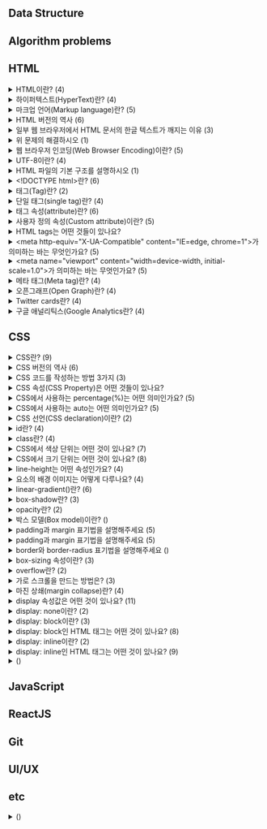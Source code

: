 ## Data Structure




## Algorithm problems




## HTML
<details>
<summary>HTML이란? (4)</summary>
<br>

- HTML은 HyperText Markup Language의 약자이며 웹 페이지 및 기타 온라인 콘텐츠를 만드는 데 사용되는 표준 마크업 언어입니다.
- HTML은 웹 개발자가 콘텐츠를 구성하고 웹 브라우저에서 사용자에게 콘텐츠를 표시하는 방법을 제공합니다.
- 웹 페이지 내용, 레이아웃 및 스타일을 정의하는 다양한 HTML 태그 및 속성을 사용하여 이 작업을 수행할 수 있습니다.
- HTML은 World Wide Web의 초석 기술이며 일반적으로 CSS(Cascading Style Sheet) 및 JavaScript와 같은 다른 웹 기술과 함께 사용됩니다.
</details>

<details>
<summary>하이퍼텍스트(HyperText)란? (4)</summary>
<br>

- 하이퍼텍스트는 다른 텍스트에 대한 링크가 포함된 텍스트를 가리키며, 해당 링크를 클릭하거나 눌러 액세스할 수 있습니다.
- 하이퍼텍스트의 개념은 사용자가 하이퍼링크를 클릭하여 다른 페이지와 문서를 탐색할 수 있는 World Wide Web에 필수적입니다.
- 하이퍼텍스트는 독자가 다른 섹션이나 관련 내용으로 이동할 수 있는 비선형 문서를 작성하는 데 사용되며, 보다 상호 작용적이고 동적인 읽기 환경을 제공합니다.
- 하이퍼텍스트는 종종 HTML과 같은 마크업 언어와 연결되어 개발자가 웹 페이지와 다른 온라인 콘텐츠 사이에 링크를 만들 수 있습니다.
</details>

<details>
<summary>마크업 언어(Markup language)란? (5)</summary>
<br>

- 마크업 언어는 컴퓨터에서 문서의 구조와 포맷을 지정하기 위해 사용되는 언어입니다.
- 마크업 언어는 특수한 코드를 사용하여 문서의 텍스트, 이미지, 비디오 등과 같은 콘텐츠의 표시 방법을 지정합니다.
- 마크업 언어는 일반 텍스트와 구별되도록 특수한 태그나 괄호, 기호 등을 사용하여 표현됩니다.
- 마크업 언어는 문서의 구조와 포맷을 더욱 명확하게 정의하여, 문서의 가독성을 향상시키고 다른 시스템 간에 문서를 쉽게 공유할 수 있도록 합니다.
- HTML,XML, SGML, Markdown, LaTeX 등의 다양한 마크업 언어가 있으며, 각각 다른 목적으로 사용됩니다.
</details>

<details>
<summary>HTML 버전의 역사 (6)</summary>
<br>

- HTML(1991)
- HTML 2.0(1995)
  - HTML의 첫 표준화 버전입니다.
  - 테이블과 이미지 링크 등의 새로운 기능을 도입했습니다.
- HTML 3.2(1997)
  - 인라인 스타일, 폼 등의 새로운 태그를 도입했습니다.
- HTML 4.0(1998)
  - 프레임, 스타일 시트, 자바스크립트 등의 새로운 기능을 도입했습니다.
- XHTML 1.0(2000)
  - HTML을 XML의 엄격한 문법에 따라 작성된 버전입니다.
- HTML5(2014)
  - 웹 페이지를 더욱 인터랙티브하게 만들 수 있는 새로운 기능과 태그를 도입했습니다.
  - 비디오, 오디오, 캔버스, 지리 정보 등을 포함하는 다양한 콘텐츠를 쉽게 표시할 수 있습니다.
  - 현재, 가장 널리 사용되는 HTML 버전입니다.
  - 브라우저 제조사와 W3C(World Wide Web Consortium)는 HTML5를 지원하며, HTML5를 사용하여 더욱 풍부하고 혁신적인 웹 경험을 제공할 수 있습니다.
</details>

<details>
<summary>일부 웹 브라우저에서 HTML 문서의 한글 텍스트가 깨지는 이유 (3)</summary>
<br>

- 일부 웹 브라우저에서 인코딩을 제대로 인식하지 못하거나, 다른 인코딩을 사용하는 경우에 한글 문자를 올바르게 해석하지 못해서 깨진 문자로 표시됩니다.
- HTML 문서는 일반적으로 UTF-8 또는 다른 문자 인코딩을 사용하여 저장됩니다.
- 이 인코딩은 HTML 문서 내의 문자를 컴퓨터가 이해할 수 있는 바이너리 코드로 변환하는 데 사용됩니다.
</details>

<details>
<summary>위 문제의 해결하시오 (1)</summary>
<br>

- HTML 문서의 head 섹션에 charset 속성을 추가하여 문서의 문자 인코딩을 명시적으로 설정할 수 있습니다.
  ```html
  <head>
    <meta charset="UTF-8">
    <title>문서 제목</title>
  </head>
  ```
</details>

<details>
<summary>웹 브라우저 인코딩(Web Browser Encoding)이란? (5)</summary>
<br>

- 웹 브라우저 인코딩(Web Browser Encoding)은 웹 브라우저가 인터넷 상에서 전송되는 텍스트 데이터를 해석하는 방법을 지정하는 것을 말합니다.
- 인코딩은 문자 집합(Character Set)을 바이트로 변환하는 과정입니다. 문자 집합은 컴퓨터에서 표현 가능한 문자들의 집합이며, 각 문자는 고유한 코드 값으로 표현됩니다. 예를 들어, 한글은 유니코드(Unicode)에서 U+AC00부터 U+D7AF까지의 코드 범위에 해당하는 코드 값을 가집니다.
- 웹 페이지는 보통 HTML, CSS, JavaScript 등의 텍스트 데이터로 이루어져 있습니다. 이러한 텍스트 데이터는 문자 집합을 기반으로 작성되며, 웹 브라우저는 이를 해석하여 사용자에게 표시합니다.
- 웹 브라우저 인코딩은 웹 페이지의 텍스트 데이터를 바이트로 변환하는 데 사용되는 인코딩 방식을 지정합니다. 대부분의 웹 브라우저는 UTF-8 인코딩을 기본값으로 사용합니다. UTF-8은 전 세계 대부분의 문자를 표현할 수 있는 유니코드 인코딩 방식 중 하나이며, 인터넷에서 광범위하게 사용됩니다.
- 하지만 때로는 웹 페이지에 다른 인코딩 방식을 사용하는 경우도 있습니다. 이 경우, 사용자는 웹 브라우저의 인코딩 설정을 변경하여 해당 인코딩 방식으로 웹 페이지를 해석할 수 있습니다.
</details>

<details>
<summary>UTF-8이란? (4)</summary>
<br>

- UTF-8은 컴퓨팅 시스템에서 텍스트를 표현하는 데에 널리 사용되는 문자 인코딩 표준입니다.
- 가변 길이 인코딩 방식으로, 각 문자는 해당하는 유니코드 코드 포인트에 따라 1바이트에서 4바이트까지 표현될 수 있습니다.
- UTF-8은 ASCII와 하위 호환성을 가지도록 설계되어 있습니다. 즉, 첫 128개 코드 포인트(ASCII 문자에 해당하는 부분)는 한 바이트로 표현됩니다. 이로 인해 주로 ASCII 문자를 사용하는 언어의 텍스트 처리에 매우 효율적이며, 다른 문자 체계와 언어의 문자를 표현할 수 있는 유연성도 제공합니다.
- UTF-8은 현재 웹에서 우위를 점하고 있으며, 거의 모든 최신 웹 브라우저와 운영 체제에서 지원됩니다. 또한 프로그래밍 언어와 데이터베이스 시스템에서도 널리 사용됩니다.
</details>

<details>
<summary>HTML 파일의 기본 구조를 설명하시오 (1)</summary>
<br>

```html
<!DOCTYPE html>
<html>
  <head>
  </head>
  <body>
  </body>
</html>
```
</details>

<details>
<summary>&lt&#33DOCTYPE html&gt란? (6)</summary>
<br>

- <\!DOCTYPE html>은 HTML5 문서 유형 선언(doctype declaration)입니다.
- 이 선언은 HTML5에서 문서가 사용하는 버전을 명시하는 역할을 합니다.
- 명시적으로 선언하지 않으면 브라우저가 페이지를 렌더링할 때 자동으로 quirks mode로 동작할 수 있으므로 <\!DOCTYPE html>을 사용하여 명시적으로 문서 유형을 선언하는 것이 좋습니다.
- <\!DOCTYPE html>은 HTML5 문서에서 항상 사용되는 유일한 선언입니다.
- <\!DOCTYPE html>을 문서의 가장 위에 위치시키는 것이 좋습니다.
- 이전 버전의 HTML에서는 문서 유형 선언이 더 긴 형식으로 작성되었습니다.
</details>

<details>
<summary>태그(Tag)란? (2)</summary>
<br>

- HTML에서 태그는 꺾쇠 기호(angle bracket)를 사용하는 문법입니다.
- 일반적으로 시작 태그와 종료 태그로 내용을 감쌉니다.
</details>

<details>
<summary>단일 태그(single tag)란? (4)</summary>
<br>

- 종료 태그가 필요하지 않습니다.
- 예시
  - `<br>` 줄 바꿈 태그
  - `<img>` 이미지 태그
  - `<input>` 입력 필드 태그
  - `<meta>` 문서 정보 태그
  - `<link>` 외부 리소스 연결 태그
  - `<hr>` 수평선 태그
- 빈 요소(empty element)라고도 부릅니다.
- 태그 마지막에 슬래시(/) 기호를 넣어서 단일 태그라는 표시를 할 수도 있습니다. (이전 버전의 HTML 문법입니다.)
</details>

<details>
<summary>태그 속성(attribute)란? (6)</summary>
<br>

- HTML 태그에 추가 정보를 제공하는 데 사용됩니다.
- 속성은 일반적으로 "속성명(attribute name)=속성값(attribute value)"의 형식으로 작성됩니다.
- 속성은 대소문자를 구분하지 않으며, 보통 소문자로 작성됩니다.
- 예시
  - `class` 요소에 대한 CSS 클래스 이름을 지정합니다.
  - `id` 요소의 고유한 식별자를 지정합니다.
  - `style` 요소에 대한 인라인 CSS 스타일을 지정합니다.
  - `title` 요소에 대한 추가 정보(툴팁)를 제공합니다.
- 일부 속성은 Boolean 속성으로, 해당 속성의 존재 여부만으로 참/거짓을 판단합니다.
- Boolean 속성 예시
  - `checked` 체크박스나 라디오 버튼이 선택되어 있는지 여부를 나타냅니다.
  - `disabled` 입력 필드나 버튼 등이 비활성화되어 있는지 여부를 나타냅니다.
  - `readonly` 입력 필드가 읽기 전용인지 여부를 나타냅니다.
  - `required` 입력 필드가 필수 입력 필드인지 여부를 나타냅니다.
  - `hidden` 요소가 숨겨져 있는지 여부를 나타냅니다.
  - `muted` 미디어 요소가 자동으로 음소거되도록 지정합니다.
</details>


<details>
<summary>사용자 정의 속성(Custom attribute)이란? (5)</summary>
<br>

- 사용자 정의 속성은 HTML 요소에 사용자가 원하는 속성을 추가할 수 있는 방법입니다.
- 사용자 정의 속성은 `data-*` 형식으로 정의됩니다. 여기서 `*` 부분은 사용자가 원하는 이름을 사용할 수 있습니다.
- `data-`를 붙이지 않아도 작동하지만, 사용자 정의 속성이 표준 속성으로 편입될 경우 예기치 못한 오류를 발생시킬 수 있기 때문에 data-를 붙이는 것이 좋습니다.
- W3C에서 규정한 HTML 규약에 따라 작성되어야 합니다.
- 모든 브라우저가 사용자 정의 속성을 지원하는 것은 아니므로, 브라우저 호환성에 주의해야 합니다.
</details>

<details>
<summary>HTML tags는 어떤 것들이 있나요?</summary>
<br>

- [HTML elements reference - HTML: HyperText Markup Language | MDN](https://developer.mozilla.org/en-US/docs/Web/HTML/Element) 참조
</details>

<details>
<summary>&ltmeta http-equiv="X-UA-Compatible" content="IE=edge, chrome=1"&gt가 의미하는 바는 무엇인가요? (5)</summary>
<br>

- 웹 페이지를 렌더링하는 데 사용되는 인터넷 익스플로러(IE) 버전을 지정하는 데 사용됩니다.
- `http-equiv` 사용할 HTTP 응답 헤더를 지정합니다.
- `content` IE 버전을 지정합니다. 
  - `edge` 브라우저가 사용자의 컴퓨터에 설치된 최신 IE 버전을 사용하도록 지시합니다.
  - `chrome=1` Google Chrome Frame이 설치된 경우 해당 플러그인을 사용하여 웹 페이지를 렌더링하도록 합니다.
</details>

<details>
<summary>&ltmeta name="viewport" content="width=device-width, initial-scale=1.0"&gt가 의미하는 바는 무엇인가요? (5)</summary>
<br>

- 이 메타 태그는 웹 페이지의 뷰포트(viewport)를 정의하여 다른 기기에서 웹 페이지가 어떻게 표시되는지 제어합니다.
- 모바일 기기에서 웹 페이지가 다른 화면 크기에서 올바르게 표시되도록 하는 데 특히 중요합니다.
- `name` 메타데이터 유형을 지정합니다.
- `content` 해당 메타데이터의 값을 지정합니다.
  - `width=device-width` 뷰포트의 너비를 기기의 너비로 설정합니다.
  - `initial-scale=1.0` 초기 줌 레벨을 1.0으로 설정합니다.
</details>

<details>
<summary>메타 태그(Meta tag)란? (4)</summary>
<br>

- 메타 태그(meta tag)는 HTML 문서의 `<head>` 태그 내에 작성되는 태그로, 웹 페이지의 메타데이터(meta data)를 정의하는 데 사용됩니다.
- 메타데이터는 문서에 대한 부가 정보를 제공하는 데이터를 의미합니다. 예를 들어, 웹 페이지의 제목(title), 설명(description), 작성자(author), 키워드(keywords), 문자 인코딩(charset) 등이 메타데이터에 해당합니다.
- 메타 태그는 검색 엔진 최적화(SEO)를 위해 사용될 수도 있습니다. 검색 엔진은 메타 태그를 분석하여 웹 페이지의 내용과 일치하는 검색어를 찾아 검색 결과에 반영합니다.
- 예시
  - `<meta name="description" content="웹 페이지 설명">` 웹 페이지의 설명을 나타내는 메타 태그입니다.
  - `<meta http-equiv="refresh" content="5;url=https://example.com">` 5초 후에 `https://example.com`로 이동하는 메타 태그입니다.
</details>

<details>
<summary>오픈그래프(Open Graph)란? (4)</summary>
<br>

- 웹 사이트가 소셜 미디어에서 공유될 때 정보를 제공하는 메타데이터 프로토콜입니다.
- 웹 사이트의 메타데이터를 Open Graph 프로토콜로 구성하면, 해당 웹 사이트의 콘텐츠가 소셜 미디어에서 공유될 때 해당 페이지의 제목, 설명, 이미지 등이 더욱 깔끔하게 보여질 수 있습니다.
- 예시
  ```html
  <html>
  <head>
    <meta property="og:title" content="페이지 제목">
    <meat property="og:url" content="페이지 주소">
    <meta property="og:image" content="이미지 URL">
    <meta propery="og:type" content="페이지 타입(ex. website)">
    <meta property="og:description" content="페이지 설명">
  </head>
  </html>
  ```
- Facebook Object Debugger로 디버깅할 수 있습니다.
  - [Facebook Object Debugger](https://developers.facebook.com/tools/debug/)
  - [Open Graph protocol](https://ogp.me/)
</details>


<details>
<summary>Twitter cards란? (4)</summary>
<br>

- 웹 사이트가 Twitter에서 공유될 때 노출되는 정보를 제공하는 메타데이터 프로토콜입니다.
- 웹 사이트의 메타데이터를 Twitter Cards 프로토콜로 구성하면, 해당 웹 사이트의 콘텐츠가 twitter에서 공유될 때 해당 페이지의 제목, 설명, 이미지 등이 더욱 깔끔하게 보여질 수 있습니다.
- 예시
  ```html
  <html>
  <head>
    <meta name="twitter:card" content="summary_large_image">
    <meta name="twitter:site" content="@사이트명">
    <meta name="twitter:title" content="제목">
    <meta name="twitter:description" content="설명">
    <meta name="twitter:image" content="이미지 URL">
  </head>
  </html>
  ```
- Twitter cards validator로 디버깅할 수 있습니다.
  - **[Twitter cards validator](https://cards-dev.twitter.com/validator/)**
</details>

<details>
<summary>구글 애널리틱스(Google Analytics란? (4)</summary>
<br>

- 구글이 제공하는 웹 분석 도구로, 웹 사이트 방문자들의 행동 및 트래픽을 추적하고 분석하여 웹 사이트의 성과를 파악할 수 있도록 도와줍니다.
- Google Analytics를 사용하면 웹 사이트 방문자들의 정보를 수집하고, 이를 분석하여 사용자가 웹 사이트에서 어떤 행동을 하는지, 어디서 왔는지, 어떤 장치나 브라우저를 사용하는지 등을 파악할 수 있습니다. 이를 통해 웹 사이트의 성과를 평가하고, 사용자 경험을 개선하거나 마케팅 전략을 수립할 수 있습니다.
</details>




## CSS
<details>
<summary>CSS란? (9)</summary>
<br>

- CSS(Cascading Style Sheets)는 HTML 및 XML과 같은 마크업 언어로 작성된 문서의 표현 방법을 정의하는 스타일 시트 언어입니다.
- CSS는 웹 사이트 및 웹 응용 프로그램의 디자인 및 레이아웃을 제어하며, HTML과 함께 웹 페이지의 모양과 느낌을 결정하는 데 중요한 역할을 합니다.
- CSS는 문서의 콘텐츠와 디자인을 분리하는 데 중요한 역할을 합니다.
- 이러한 분리는 문서 구조를 더욱 명확하게 하며, 콘텐츠와 디자인 간의 변경을 쉽게 만듭니다.
- CSS를 사용하면 웹 페이지의 색상, 글꼴, 레이아웃 및 다양한 기타 속성을 변경할 수 있습니다.
- CSS는 HTML 요소에 적용되며, 스타일 시트는 HTML 문서 내에 포함됩니다.
- CSS는 다양한 브라우저에서 사용할 수 있습니다.
- CSS는 웹 표준 기술이며, W3C(World Wide Web Consortium)에서 정의하고 유지 관리됩니다.
- 이것은 브라우저 제조사들이 웹 표준을 준수하고 CSS를 지원함으로써 일관된 웹 페이지 디자인과 레이아웃을 보장할 수 있게 해줍니다.
</details>

<details>
<summary>CSS 버전의 역사 (6)</summary>
<br>

- CSS Level 1(1996)
	- 이 버전은 웹 표준화 기구인 W3C(World Wide Web Consortium)에 의해 발표된 CSS의 첫 번째 공식 표준입니다.
- CSS Level 2(1998)
	- 이 버전에서는 위치, 배경, 텍스트, 폰트, 색상 및 레이아웃과 같은 속성에 대한 새로운 기능과 선택자를 도입했습니다.
- CSS Level 2.1(2004)
	- 이 버전은 CSS Level 2를 개정하고 변경 사항을 통합했습니다.
- CSS Level 3(2011)
	- 이 버전에서는 새로운 모듈과 선택자, 애니메이션, 플렉스박스, 그리드 레이아웃 및 그림자와 같은 새로운 기능을 도입했습니다.
	- 대부분의 웹 사이트는 CSS Level 3을 사용하고 있습니다.
</details>

<details>
<summary>CSS 코드를 작성하는 방법 3가지 (3)</summary>
<br>

1. 내부 스타일 시트 (Internal Style Sheet)
  - HTML 문서 애부에 `<style>` 태그를 사용하여 CSS 코드를 작성하는 방법입니다.
  - 이 방법은 한 페이지 내에서만 스타일을 적용할 수 있습니다.
  - 예시
    ```html
    <!DOCTYPE html>
    <html>
    <head>
        <title>내부 스타일 시트 예제</title>
        <style>
            body {
                background-color: #f0f0f0;
                font-family: Arial, sans-serif;
                font-size: 16px;
            }

            h1 {
                color: #333;
                font-size: 24px;
                text-align: center;
                margin-top: 50px;
            }
        </style>
    </head>
    <body>
        <h1>내부 스타일 시트 예제</h1>
        <p>내부 스타일 시트를 사용하여 스타일을 적용한 예제입니다.</p>
    </body>
    </html>
    ```
2. 외부 스타일 시트 (External Style Sheet)
	- CSS 코드를 별도의 파일로 분리하여 HTML 문서에서 불러오는 방법입니다.
  - 이 방법은 여러 페이지에서 동일한 스타일을 적용할 수 있으며, 유지보수와 코드 관리를 용이하게 할 수 있습니다.
  - 예시
    ```html
      <!DOCTYPE html>
      <html>
      <head>
          <title>외부 스타일 시트 예제</title>
          <link rel="stylesheet" type="text/css" href="style.css">
      </head>
      <body>
          <h1>외부 스타일 시트 예제</h1>
          <p>외부 스타일 시트를 사용하여 스타일을 적용한 예제입니다.</p>
      </body>
      </html>
      ```
3. 인라인 스타일 (Inline Style)
	- HTML 태그 내부에서 style 속성을 사용하여 CSS 스타일을 적용하는 방법입니다.
  - 이 방법은 특정 요소에 대해서만 스타일을 적용하고, 다른 방법에 비해 코드가 지저분해질 수 있다는 단점이 있습니다.
  - 예시
    ```html
    <!DOCTYPE html>
    <html>
    <head>
        <title>인라인 스타일 예제</title>
    </head>
    <body>
        <h1 style="color: #333; font-size: 24px; text-align: center; margin-top: 50px;">인라인 스타일 예제</h1>
        <p style="font-family: Arial, sans-serif; font-size: 16px;">인라인 스타일을 사용하여 스타일을 적용한 예제입니다.</p>
    </body>
    </html>
    ```
</details>

<details>
<summary>CSS 속성(CSS Property)은 어떤 것들이 있나요?</summary>
<br>

- [CSS reference - CSS: Cascading Style Sheets | MDN](https://developer.mozilla.org/en-US/docs/Web/CSS/Reference) 참조
</details>

<details>
<summary>CSS에서 사용하는 percentage(%)는 어떤 의미인가요? (5)</summary>
<br>

- 백분율 값을 나타내는 CSS 자료형입니다.
- 보통 부모 객체의 width와의 상대적 크기를 지정합니다.
- width, height, margin, padding, font-size처럼 다양한 속성에서 쓸 수 있습니다.
- 예시
  ```html
  <div style="background-color:navy;">
    <div style="width:50%; background-color: black;">
      <div style="width:50%; margin-left:20%; background-color:chartreuse;">
        Width: 25%, Left margin: 10%
      </div>
      <div style="width:30%; margin-right:60%; background-color:pink;">
        Width: 15%, Left margin: 30%
      </div>
    </div>
  </div>
  ```
- margin-left(right) 값에 백분율을 쓰더라도 부모 객체의 width를 기준으로 한다는 것을 알 수 있습니다.
</details>

<details>
<summary>CSS에서 사용하는 auto는 어떤 의미인가요? (5)</summary>
<br>
  
- 해당 요소의 크기나 위치를 자동으로 설정하도록 지정합니다. 이는 일반적으로 브라우저가 자동으로 계산하도록 하거나, 다른 속성 값에 따라 크기나 위치를 결정할 때 사용됩니다.
- `margin: auto;` 해당 요소의 마진을 자동으로 설정하며, 브라우저는 해당 요소의 위치를 계산하여 수평 방향으로만 중앙에 위치시키도록 합니다.
- `width: auto; height: auto;` 내용물(자식 요소)의 크기에 맞춰 해당 요소의 너비나 높이를 자동으로 조절합니다.
  - **예외**: block 요소의 `width: auto`는 `width: 100%`에서 좌우 마진을 뺀 값이 됩니다.
  - **주의**: 부모 객체가 height: auto일 경우 top, bottom 속성을 이용할 수 없고, transform을 이용하여 세로 방향으로 움직여야합니다.
</details>

<details>
<summary>CSS 선언(CSS declaration)이란? (2)</summary>
<br>
  
- CSS 문서에서 사용되는 구문입니다.
- 각 선언은 선택자(selector)와 선언부(declaration block)로 구성됩니다.
  - `selector {property: value;}`
</details>

<details>
<summary>id란? (4)</summary>
<br>

- HTML 요소에 대한 고유한 식별자입니다.
- 문서 내에서 단 하나의 요소에만 지정할 수 있습니다.
- 한 요소에 두 개 이상의 id를 지정할 수 없습니다.
- id 앞에 `#` 기호를 붙여 선택자로 사용됩니다.
</details>

<details>
<summary>class란? (4)</summary>
<br>

- HTML 여러 요소에 대한 스타일을 그룹으로 지정할 수 있게 해주는 식별자입니다.
- ID와 달리 여러 요소에 적용될 수 있습니다.
- ID와 달리 각 요소에 대해 다른 클래스를 지정할 수 있습니다.
- class name 앞에 `.` 기호를 붙여 선택자로 사용됩니다.
</details>

<details>
<summary>CSS에서 색상 단위는 어떤 것이 있나요? (7)</summary>
<br>

- 키워드 (Keyword): red, blue, green, black, white 등과 같은 색상 이름을 사용할 수 있습니다.
- 16진수 (Hexadecimal): #을 사용하여 색상을 표현합니다. 예를 들어, #000000은 검정색이며, #FFFFFF은 흰색입니다.
- RGB: red, green, blue의 값으로 색상을 지정합니다. 예를 들어, rgb(255, 0, 0)은 빨간색입니다.
- RGBA: RGB와 같지만, alpha 값을 추가하여 투명도를 지정할 수 있습니다. 예를 들어, rgba(255, 0, 0, 0.5)는 반투명한 빨간색입니다.
- HSL: hue(색상), saturation(채도), lightness(명도)의 값으로 색상을 지정합니다. 예를 들어, hsl(0, 100%, 50%)은 빨간색입니다.
- HSLA: HSL과 같지만, alpha 값을 추가하여 투명도를 지정할 수 있습니다. 예를 들어, hsla(0, 100%, 50%, 0.5)는 반투명한 빨간색입니다.
- var(--color)같이 var()을 통해 사용자가 정의한 변수 이름을 사용할 수 있습니다.
</details>

<details>
<summary>CSS에서 크기 단위는 어떤 것이 있나요? (8)</summary>
<br>

- 픽셀(px) : 절대 크기 단위로, 고정된 크기 값을 지정할 때 사용됩니다.
- 백분율(%) : 상대 크기 단위로, 부모 요소의 크기에 대한 백분율 값을 사용하여 크기를 지정할 때 사용됩니다.
- em : 상대 크기 단위로, 현재 요소에 지정된 font-size 값에 대한 배수 값을 사용하여 크기를 지정할 때 사용됩니다.
- rem : 상대 크기 단위로, 루트 요소(html)에 지정된 font-size 값에 대한 배수 값을 사용하여 크기를 지정할 때 사용됩니다.
- vw, vh : 뷰포트의 너비와 높이를 기준으로 크기를 지정할 때 사용됩니다.
- vmin, vmax : 뷰포트의 너비와 높이 중 작은 값 또는 큰 값에 대한 비율 값을 사용하여 크기를 지정할 때 사용됩니다.
</details>

<details>
<summary>line-height는 어떤 속성인가요? (4)</summary>
<br>

- 텍스트 요소의 줄 간격을 조정하는 데 사용됩니다.
- 기본값은 normal로, 이 경우 브라우저는 글꼴 크기에 따라 줄 간격을 자동으로 조정합니다.
- 다른 값으로는 길이 값(px, em 등), 상대 값(%, unitless number), 그리고 숫자 값이 있습니다. 숫자 값은 글꼴 크기에 대한 배수를 나타냅니다.
</details>

<details>
<summary>요소의 배경 이미지는 어떻게 다루나요? (4)</summary>
<br>

- `background-image`
  - 요소의 배경 이미지를 설정합니다.
  - 이미지는 URL 또는 linear-gradient()와 같은 CSS gradient 함수로 지정할 수 있습니다.
  - 여러 개의 이미지를 사용할 경우 쉼표(,)로 구분하여 지정할 수 있습니다.
- `background-repeat`
  - 배경 이미지가 반복되는 방식을 지정합니다.
  - repeat(기본값), repeat-x, repeat-y, no-repeat 등의 값으로 설정할 수 있습니다.
- `background-position`
  - 배경 이미지가 위치하는 위치를 지정합니다.
  - top, bottom, left, right, center 등의 값으로 설정하거나, x y 형식으로 좌표값을 직접 지정할 수 있습니다.
- `background-size`
  - 배경 이미지의 크기를 지정합니다.
  - auto(기본값), contain, cover, 50% 50%와 같은 값으로 설정할 수 있으며, width height 형식으로 크기를 직접 지정할 수도 있습니다.
</details>

<details>
<summary>linear-gradient()란? (6)</summary>
<br>

- 배경 그라데이션(gradient)을 생성하기 위한 함수 중 하나로, 시작 색상과 끝 색상을 지정하여 그 사이에 일정한 색상 변화를 만들어냅니다.
- `linear-gradient([<angle> | to <side-or-corner>], <color-stop-list>)`
- `<angle>`은 그라데이션의 각도를 지정합니다.
- `<side-or-corner>`은 그라데이션의 방향을 지정하는 키워드입니다. to right 또는 to left top과 같은 방향도 지정할 수 있습니다.
- `<color-stop-list>`는 그라데이션의 색상과 위치를 지정하는 리스트입니다. 각각의 색상은 CSS 색상값으로 지정하며, 위치는 0~100% 사이의 값을 가집니다. 여러 개의 색상과 위치를 지정할 경우 쉼표(,)로 구분하여 지정할 수 있습니다.
- 예시
  - `background: linear-gradient(to bottom, red, yellow, green);`
  - 위의 코드에서, linear-gradient() 함수는 to bottom 방향으로 그라데이션을 설정하고 있습니다. red, yellow, green 순서로 색상을 지정하였고, 위치는 각각 0%, 50%, 100%로 지정되었습니다. 따라서 .box 요소의 배경은 빨간색에서 노란색으로, 그리고 초록색으로 일정한 색상 변화를 보일 것입니다.
</details>

<details>
<summary>box-shadow란? (3)</summary>
<br>

- 요소의 그림자 효과를 지정할 때 사용됩니다.
- box-shadow 속성의 값은 다음과 같이 지정됩니다.
  - `box-shadow: h-shadow v-shadow blur spread color inset;`
  - `h-shadow` 그림자의 가로 위치
  - `v-shadow` 세로 위치
  - `blur` 흐림 정도
  - `spread` 그림자의 크기
  - `color` 그림자 색상
  - `inset` 그림자가 요소 안쪽에 위치하는지 외부에 위치하는지 여부
- 예시
  - `box-shadow: 2px 2px 4px #888888;`
  - 위 코드에서 요소에 왼쪽으로 2px, 아래쪽으로 2px 이동한 위치에 흐린 정도가 4px이고, 색상이 #888888인 그림자 효과를 추가한다는 뜻입니다.
</details>

<details>
<summary>opacity란? (2)</summary>
<br>

- CSS 속성 중 하나로, 해당 요소의 투명도를 지정하는 데 사용됩니다.
- opacity 속성은 0부터 1 사이의 값을 가지며, 값이 작을수록 요소가 불투명해지고, 값이 클수록 요소가 투명해집니다.
</details>

<details>
<summary>박스 모델(Box model)이란? ()</summary>
<br>

- CSS에서 요소가 차지하는 공간을 나타내는 모델입니다.
- 각각의 요소는 콘텐츠 영역, 패딩 영역, 테두리 영역, 그리고 마진 영역으로 구성되며, 이러한 영역들이 모두 합쳐져서 요소가 차지하는 전체 공간을 형성합니다.
- Box-model을 구성하는 영역들과 관련된 용어
  - 콘텐츠 영역 (Content area): 텍스트, 이미지 등 요소가 실제로 표시되는 부분입니다.
  - 패딩 영역 (Padding area): 콘텐츠 영역 주위의 여백을 말하며, 패딩 값이 있을 경우 해당 요소의 내부 여백을 설정합니다.
  - 테두리 영역 (Border area): 콘텐츠 영역과 패딩 영역 사이의 경계선을 말하며, 테두리 스타일, 두께, 색상 등을 설정할 수 있습니다.
  - 마진 영역 (Margin area): 테두리 영역 주위의 여백을 말하며, 마진 값이 있을 경우 해당 요소의 외부 여백을 설정합니다.
</details>

<details>
<summary>padding과 margin 표기법을 설명해주세요 (5)</summary>
<br>

- `margin: [size]` 상하좌우
- `margin: [size] [size]` 상하/좌우
- `margin: [size] [size] [size]` 상/좌우/하
- `margin: [size] [size] [size] [size]` 상/우/하/좌
- `width: [size]; margin: [size] auto` 자동으로 채우기
  - 너비가 정해져 있어야 자동으로 채울 수 있다.
</details>

<details>
<summary>padding과 margin 표기법을 설명해주세요 (5)</summary>
<br>

- `margin: [size]` 상하좌우
- `margin: [size] [size]` 상하/좌우
- `margin: [size] [size] [size]` 상/좌우/하
- `margin: [size] [size] [size] [size]` 상/우/하/좌
- `width: [size]; margin: [size] auto` 자동으로 채우기
  - 너비가 정해져 있어야 자동으로 채울 수 있다.
</details>

<details>
<summary>border와 border-radius 표기법을 설명해주세요 ()</summary>
<br>

```css
/* 모든 속성 값 지정 */
border: border-width border-style border-color;

/* 속성 값 미지정 */
border: none;
```
```css
/* 모든 모서리를 동일한 값으로 지정 */
border-radius: 10px;

/* 상단 모서리와 하단 모서리를 다르게 지정 */
border-radius: 10px 20px;

/* 상단 왼쪽 모서리, 상단 오른쪽 모서리, 하단 오른쪽 모서리, 하단 왼쪽 모서리를 각각 다르게 지정 */
border-radius: 10px 20px 30px 40px;

/* 모든 모서리에 각각 다른 값을 지정 */
border-radius: 10px 20px 30px 40px / 50px 60px 70px 80px;

/* 요소를 원형으로 만드는 방법 */
border-radius: 50%;
```
</details>

<details>
<summary>box-sizing 속성이란? (3)</summary>
<br>

- CSS 속성 중 하나로, 요소의 크기를 계산하는 방법을 지정합니다.
- `box-sizing` 속성은 다음과 같은 값들을 사용할 수 있습니다.
  - `content-box` 기본값으로, 요소의 크기는 콘텐츠 영역의 크기만을 포함합니다. 패딩과 테두리(border)는 요소의 크기에 포함되지 않습니다.
  - `border-box` : 요소의 크기는 콘텐츠 영역, 패딩, 테두리의 크기를 모두 포함합니다. 이 때, 콘텐츠 영역의 크기가 여백과 테두리의 크기를 감소시키는 효과가 있습니다.
- 전체 요소에 대해 `* {box-sizing: border-box;}`를 설정하는 것은 일반적으로 CSS 작성 시 유용하며, 웹 사이트 전체적인 디자인에 일관성을 부여할 수 있습니다.
</details>

<details>
<summary>overflow란? (2)</summary>
<br>

- 요소의 내용이 지정된 크기를 초과할 때 처리 방법을 지정하는 속성입니다.
- 다음과 같은 값 중 하나를 가질 수 있습니다.
  - `visible` 기본값으로, 초과한 부분을 그대로 표시합니다.
  - `hidden` 초과한 부분을 잘라내고, 표시하지 않습니다.
  - `scroll` 초과한 부분에 스크롤바를 표시하여, 스크롤을 이용해서 보여줍니다.
  - `auto` 필요한 경우에만 스크롤바를 표시합니다.
</details>

<details>
<summary>가로 스크롤을 만드는 방법은? (3)</summary>
<br>

- `overflow-x` 속성을 auto로 하여 가로 스크롤바를 표시합니다. 이때, `overflow-y` 속성은 `hidden` 값을 지정하여 세로 스크롤바를 표시하지 않도록 설정해야 합니다.
- `white-space` 속성을 `nowrap` 값으로 설정하여 요소 내의 텍스트가 줄바꿈 없이 한 줄에 표시되도록 합니다. 이때, 요소의 너비를 초과하는 경우 자동으로 가로 스크롤이 생성됩니다.
- 예시
  ```css
  .container {
  overflow-x: auto;
  overflow-y: hidden;
  white-space: nowrap;
  }
  ```
</details>

<details>
<summary>마진 상쇄(margin collapse)란? (4)</summary>
<br>

- 인접한 블록 요소의 마진 값이 병합되는 현상을 말합니다.
- 이 현상은 다음과 같은 상황에서 발생합니다.
  - 인접한 블록 요소의 상/하단 마진 값이 모두 존재할 경우
  - 부모 요소와 첫 번째 자식 요소 또는 마지막 자식 요소 사이의 마진 값이 존재할 경우
- 마진 병합은 다음과 같은 규칙에 따라 처리됩니다.
  - 인접한 블록 요소의 마진 값 중 더 큰 값을 사용합니다.
  - 부모 요소와 첫 번째 자식 요소, 마지막 자식 요소 사이의 마진 값 중 더 큰 값을 사용합니다.
  - 부모 요소와 첫 번째 자식 요소, 마지막 자식 요소 사이에 다른 요소가 존재한다면, 이러한 마진 병합 현상이 발생하지 않습니다.
- 마진 병합은 다음과 같이 해결합니다.
  - 인접한 블록 요소의 상/하단 마진 값을 각각 0으로 설정합니다.
  - 부모 요소와 첫 번째 자식 요소, 마지막 자식 요소 사이에 빈 요소를 추가합니다.
</details>

<details>
<summary>display 속성값은 어떤 것이 있나요? (11)</summary>
<br>

- none
- block
- inline
- inline-block
- table
- table-row
- table-cell
- flex
- grid
- inline-flex
- inline-grid
</details>

<details>
<summary>display: none이란? (2)</summary>
<br>

- 해당 요소는 HTML 문서의 구조에서는 존재하지만, 실제 화면에는 표시되지 않습니다.
- 요소가 차지하는 공간도 없어지므로, 주로 불필요한 요소를 감추거나, JavaScript를 사용하여 동적으로 요소를 추가/제거할 때 유용합니다.
</details>

<details>
<summary>display: block이란? (3)</summary>
<br>

- 해당 요소를 새로운 줄에서 표시하고, 요소의 너비를 부모 요소의 전체 너비로 설정하는 속성입니다.
- 위에서 아래로 배치됩니다.
- 너비와 높이를 지정할 수 있습니다.
</details>

<details>
<summary>display: block인 HTML 태그는 어떤 것이 있나요? (8)</summary>
<br>

- 블록 레벨 컨테이너 요소: `<div>`
- 문단 요소: `<p>`
- 제목 요소: `<h1>`, `<h2>`, `<h3>`, `<h4>`, `<h5>`, `<h6>`
- 목록 요소: `<ul>`, `<ol>`
- 목록 항목 요소: `<li>`
- 테이블 요소: `<table>`, `<thead>`, `<tbody>`, `<tfoot>`, `<tr>`, `<th>`, `<td>`,
- 폼 요소: `<form>`, `<fieldset>`, `<legend>`, `<input>`, `<select>`, `<option>`, `<textarea>`, `<button>`, `<optgroup>`, `<datalist>`, `<output>`, `<header>`
- HTML5에서 추가된 요소: `<footer>`, `<nav>`, `<aside>`, `<article>`
</details>

<details>
<summary>display: inline이란? (2)</summary>
<br>

- 해당 요소를 새로운 줄이 아닌, 텍스트 흐름 내에서 표시하는 속성입니다.
- 제약 사항
  - 너비와 높이: 요소는 내용물에 맞게 자동으로 너비와 높이가 결정됩니다. 따라서, 너비와 높이를 직접 설정할 수 없습니다.
  - 패딩과 마진: 요소는 수평 방향의 패딩과 마진은 설정할 수 있지만, 수직 방향의 패딩과 마진은 설정할 수 없습니다.
  - 줄바꿈: 요소는 자동으로 줄바꿈이 되지 않습니다. 따라서, 요소가 너무 길어지면 부모 요소를 벗어나게 됩니다.
</details>

<details>
<summary>display: inline인 HTML 태그는 어떤 것이 있나요? (9)</summary>
<br>

- `span` 인라인 레벨 컨테이너 태그
- `a` 하이퍼링크를 생성하는 태그
- `b` 굵은 글씨체로 표시하는 태그
- `img` 이미지를 표시하는 태그(예외적으로 직접 너비와 높이를 설정할 수 있다.)
- `input` 사용자 입력을 받는 폼 요소 태그 (type 속성에 따라 다양한 종류가 있음)
- `label` 폼 요소의 설명을 제공하는 태그
- `select` 드롭다운 형태의 선택 폼 요소 태그
- `textarea` 여러 줄의 텍스트 입력 폼 요소 태그
- `em`, `i`, `strong`, `cite`, `q`, `dfn`, `code`, `var`, `samp`, `kbd`, `sub`, `sup`, `small` 등
</details>

<details>
<summary>()</summary>
<br>

- 
</details>



## JavaScript




## ReactJS




## Git




## UI/UX




## etc

<details>
<summary>()</summary>
<br>

- 
</details>
